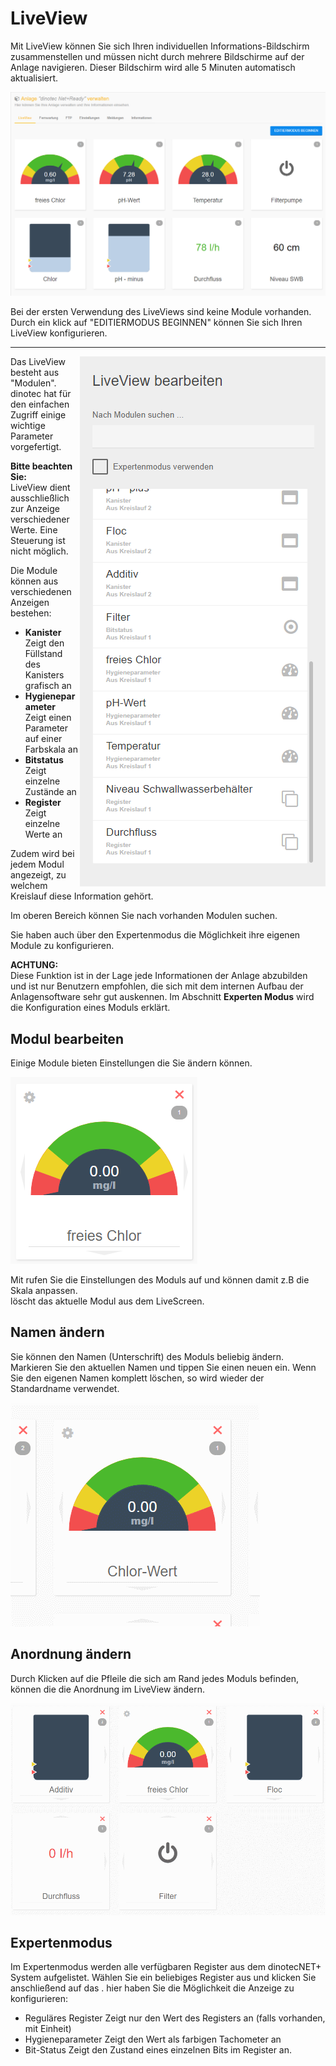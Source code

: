 # LiveView

Mit LiveView können Sie sich Ihren individuellen Informations-Bildschirm zusammenstellen und müssen nicht durch mehrere Bildschirme auf der Anlage navigieren.
Dieser Bildschirm wird alle 5 Minuten automatisch aktualisiert.

![image alt text](assets/live.png)

Bei der ersten Verwendung des LiveViews sind keine Module vorhanden.
Durch ein klick auf "EDITIERMODUS BEGINNEN" können Sie sich Ihren LiveView konfigurieren.


---

<img align="right" width="393" height="848" src="de-de/assets/edit.png">

Das LiveView besteht aus "Modulen".  
dinotec hat für den einfachen Zugriff einige wichtige Parameter vorgefertigt.  
  
**Bitte beachten Sie:**  
LiveView dient ausschließlich zur Anzeige verschiedener Werte. Eine Steuerung ist nicht möglich.

Die Module können aus verschiedenen Anzeigen bestehen:  
+ **Kanister**  
    Zeigt den Füllstand des Kanisters grafisch an  
+ **Hygieneparameter**  
    Zeigt einen Parameter auf einer Farbskala an  
+ **Bitstatus**  
    Zeigt einzelne Zustände an  
+ **Register**  
    Zeigt einzelne Werte an  

Zudem wird bei jedem Modul angezeigt, zu welchem Kreislauf diese Information gehört.  

Im oberen Bereich können Sie nach vorhanden Modulen suchen.  

Sie haben auch über den Expertenmodus die Möglichkeit ihre eigenen Module zu konfigurieren.
    
**ACHTUNG:**  
Diese Funktion ist in der Lage jede Informationen der Anlage abzubilden und ist nur Benutzern empfohlen, die sich mit dem internen Aufbau der Anlagensoftware sehr gut auskennen. 
Im Abschnitt **Experten Modus** wird die Konfiguration eines Moduls erklärt.   
  
    


## Modul bearbeiten

Einige Module bieten Einstellungen die Sie ändern können.

![image alt text](assets/modul.png)

Mit <i class="fa fa-cog fa-lg"></i> rufen Sie die Einstellungen des Moduls auf und können damit z.B die Skala anpassen.  
<i class="fa fa-times fa-lg" style="color:red"></i> löscht das aktuelle Modul aus dem LiveScreen.


## Namen  ändern
Sie können den Namen (Unterschrift) des Moduls beliebig ändern. Markieren Sie den aktuellen Namen und tippen Sie einen neuen ein.
Wenn Sie den eigenen Namen komplett löschen, so wird wieder der Standardname verwendet. 

![image alt text](assets/name.gif)  


## Anordnung ändern

Durch Klicken auf die Pfleile die sich am Rand jedes Moduls befinden, können die die Anordnung im LiveView ändern.  
  
![image alt text](assets/order.gif)

## Expertenmodus

Im Expertenmodus werden alle verfügbaren Register aus dem dinotecNET+ System aufgelistet.
Wählen Sie ein beliebiges Register aus und klicken Sie anschließend auf das <i class="fa fa-cog fa-lg"></i>.
hier haben Sie die Möglichkeit die Anzeige zu konfigurieren:
+ Reguläres Register
Zeigt nur den Wert des Registers an (falls vorhanden, mit Einheit)
+ Hygieneparameter
Zeigt den Wert als farbigen Tachometer an
+ Bit-Status
Zeigt den Zustand eines einzelnen Bits im Register an.

